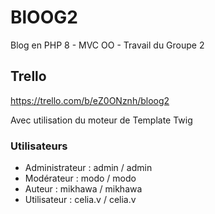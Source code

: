 # BlOOG2
Blog en PHP 8 - MVC OO - Travail du Groupe 2

## Trello

https://trello.com/b/eZ0ONznh/bloog2


Avec utilisation du moteur de Template Twig

### Utilisateurs

- Administrateur : admin / admin
- Modérateur : modo / modo
- Auteur : mikhawa / mikhawa
- Utilisateur : celia.v / celia.v